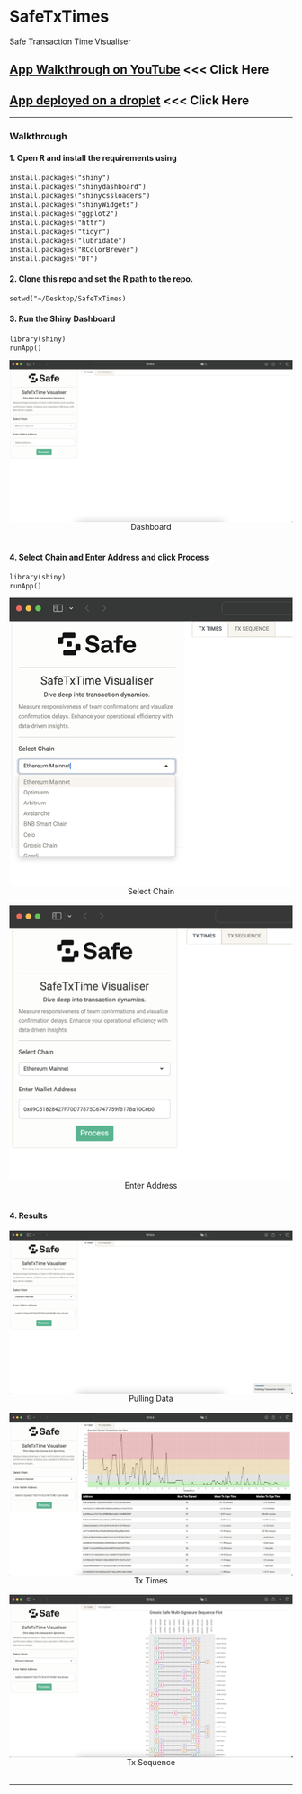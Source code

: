 # SafeTxTimes
Safe Transaction Time Visualiser

## [App Walkthrough on YouTube](https://www.youtube.com/watch?v=8d8) <<< Click Here

## [App deployed on a droplet](http://143.110.238.86:) <<< Click Here

<hr>

### Walkthrough

#### 1. Open R and install the requirements using

```
install.packages("shiny")
install.packages("shinydashboard")
install.packages("shinycssloaders")
install.packages("shinyWidgets")
install.packages("ggplot2")
install.packages("httr")
install.packages("tidyr")
install.packages("lubridate")
install.packages("RColorBrewer")
install.packages("DT")
```
#### 2. Clone this repo and set the R path to the repo.

```
setwd("~/Desktop/SafeTxTimes)
```

#### 3. Run the Shiny Dashboard

```
library(shiny)
runApp()
```

<img src="www/First.png" align="center"/>
<div align="center">Dashboard</div>
<br>

#### 4. Select Chain and Enter Address and click Process

```
library(shiny)
runApp()
```

<img src="www/SelectChain.png" align="center"/>
<div align="center">Select Chain</div>
<br>


<img src="www/EnterAddress.png" align="center"/>
<div align="center">Enter Address</div>
<br>

#### 4. Results


<img src="www/Loading.png" align="center"/>
<div align="center">Pulling Data</div>
<br>

<img src="www/Tab1.png" align="center"/>
<div align="center">Tx Times</div>
<br>

<img src="www/Tab2.png" align="center"/>
<div align="center">Tx Sequence</div>
<br>

<hr>